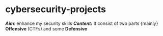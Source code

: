# cybersecurity-projects
***Aim***: enhance my security skills
***Content:*** It consist of two parts {mainly} __Offensive__ (CTFs) and some __Defensive__


